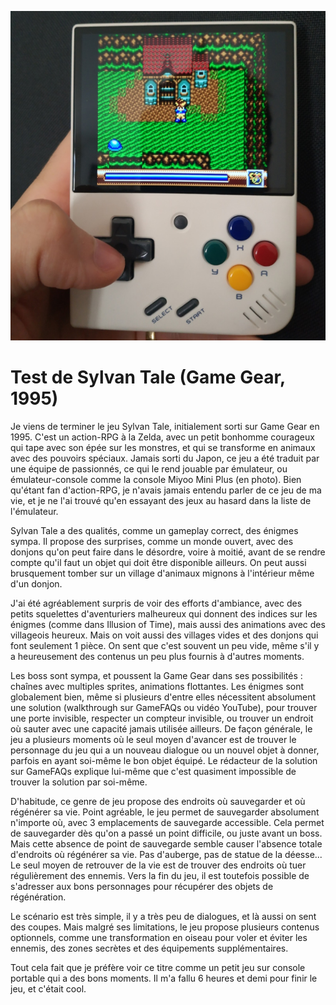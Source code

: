 ![](image/sylvan_tale.jpg)

# Test de Sylvan Tale (Game Gear, 1995)

Je viens de terminer le jeu Sylvan Tale, initialement sorti sur Game Gear en 1995.
C'est un action-RPG à la Zelda, avec un petit bonhomme courageux qui tape avec son épée sur les monstres, et qui se transforme en animaux avec des pouvoirs spéciaux.
Jamais sorti du Japon, ce jeu a été traduit par une équipe de passionnés, ce qui le rend jouable par émulateur, ou émulateur-console comme la console Miyoo Mini Plus (en photo). Bien qu'étant fan d'action-RPG, je n'avais jamais entendu parler de ce jeu de ma vie, et je ne l'ai trouvé qu'en essayant des jeux au hasard dans la liste de l'émulateur.

Sylvan Tale a des qualités, comme un gameplay correct, des énigmes sympa. Il propose des surprises, comme un monde ouvert, avec des donjons qu'on peut faire dans le désordre, voire à moitié, avant de se rendre compte qu'il faut un objet qui doit être disponible ailleurs. On peut aussi brusquement tomber sur un village d'animaux mignons à l'intérieur même d'un donjon.

J'ai été agréablement surpris de voir des efforts d'ambiance, avec des petits squelettes d'aventuriers malheureux qui donnent des indices sur les énigmes (comme dans Illusion of Time), mais aussi des animations avec des villageois heureux. Mais on voit aussi des villages vides et des donjons qui font seulement 1 pièce. On sent que c'est souvent un peu vide, même s'il y a heureusement des contenus un peu plus fournis à d'autres moments.

Les boss sont sympa, et poussent la Game Gear dans ses possibilités : chaînes avec multiples sprites, animations flottantes.
Les énigmes sont globalement bien, même si plusieurs d'entre elles nécessitent absolument une solution (walkthrough sur GameFAQs ou vidéo YouTube), pour trouver une porte invisible, respecter un compteur invisible, ou trouver un endroit où sauter avec une capacité jamais utilisée ailleurs. De façon générale, le jeu a plusieurs moments où le seul moyen d'avancer est de trouver le personnage du jeu qui a un nouveau dialogue ou un nouvel objet à donner, parfois en ayant soi-même le bon objet équipé. Le rédacteur de la solution sur GameFAQs explique lui-même que c'est quasiment impossible de trouver la solution par soi-même.

D'habitude, ce genre de jeu propose des endroits où sauvegarder et où régénérer sa vie. Point agréable, le jeu permet de sauvegarder absolument n'importe où, avec 3 emplacements de sauvegarde accessible. Cela permet de sauvegarder dès qu'on a passé un point difficile, ou juste avant un boss.
Mais cette absence de point de sauvegarde semble causer l'absence totale d'endroits où régénérer sa vie. Pas d'auberge, pas de statue de la déesse... Le seul moyen de retrouver de la vie est de trouver des endroits où tuer régulièrement des ennemis. Vers la fin du jeu, il est toutefois possible de s'adresser aux bons personnages pour récupérer des objets de régénération.

Le scénario est très simple, il y a très peu de dialogues, et là aussi on sent des coupes. Mais malgré ses limitations, le jeu propose plusieurs contenus optionnels, comme une transformation en oiseau pour voler et éviter les ennemis, des zones secrètes et des équipements supplémentaires.

Tout cela fait que je préfère voir ce titre comme un petit jeu sur console portable qui a des bons moments.
Il m'a fallu 6 heures et demi pour finir le jeu, et c'était cool.
